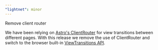 ```yaml
---
"lightnet": minor
---
```


Remove client router

We have been relying on [Astro's ClientRouter](https://docs.astro.build/en/reference/modules/astro-transitions/#clientrouter-) for
view transitions between different pages.
With this release we remove the use of ClientRouter and switch to the browser built-in [ViewTransitions API](https://developer.mozilla.org/en-US/docs/Web/API/View_Transition_API).
